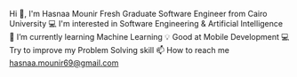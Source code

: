 Hi 👋, I'm Hasnaa Mounir
                 Fresh Graduate Software Engineer from Cairo University
💻 I'm interested in Software Engineering & Artificial Intelligence
📱 I’m currently learning Machine Learning 
💡 Good at Mobile Development 
💻 Try to improve my Problem Solving skill 
📫 How to reach me hasnaa.mounir69@gmail.com
